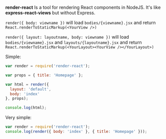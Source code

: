 **render-react** Is a tool for rendering React components in NodeJS. It's like **express-react-views** but without Express.

`render({ body: viewname })` will load `bodies/{viewname}.jsx` and return `React.renderToStaticMarkup(<YourView />)`

`render({ layout: layoutname, body: viewname })` will load `bodies/{viewname}.jsx` and `layouts/{layoutname}.jsx` and return `React.renderToStaticMarkup(<YourLayout><YourView /></YourLayout>)`


Simple:
```javascript
var render = require('render-react');

var props = { title: 'Homepage' };

var html = render({
  layout: 'default',
  body: 'index'
}, props);

console.log(html);
```

Very simple:
```javascript
var render = require('render-react');
console.log(render({ body: 'index' }, { title: 'Homepage' }));
```

